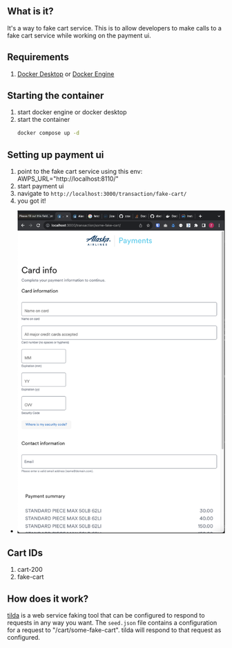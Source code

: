 ## What is it?
It's a way to fake cart service. This is to allow developers to make calls to a fake cart service while working on the payment ui.

## Requirements
1. [Docker Desktop](https://docs.docker.com/desktop/install/mac-install/) or [Docker Engine](https://docs.docker.com/engine/install/)

## Starting the container
1. start docker engine or docker desktop
1. start the container
   ```sh
   docker compose up -d
   ```

## Setting up payment ui
1. point to the fake cart service using this env: AWPS_URL="http://localhost:8110/"
1. start payment ui
1. navigate to `http://localhost:3000/transaction/fake-cart/` 
1. you got it!
  - ![](./Screen%20Shot%202023-09-28%20at%204.40.03%20PM.png)

## Cart IDs
1. cart-200
1. fake-cart

## How does it work?
[tilda](https://hub.docker.com/repository/docker/jizacal/tilda/general) is a web service faking tool that can be configured to respond to requests in any way you want. The `seed.json` file contains a configuration for a request to "/cart/some-fake-cart". tilda will respond to that request as configured.
